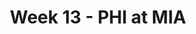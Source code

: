 ---
layout: game
title: Week 13 - PHI at MIA
season: 2019
game_id: 2019_13_PHI_MIA
away_team: PHI
home_team: MIA
---